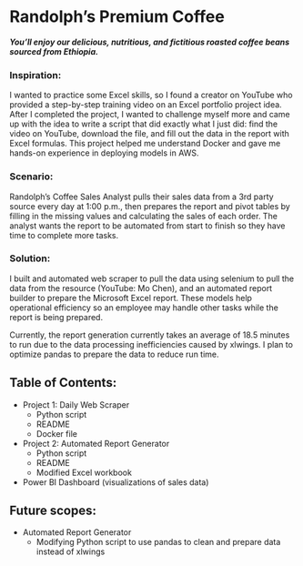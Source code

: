 # Randolph’s Premium Coffee 
***You’ll enjoy our delicious, nutritious, and fictitious roasted coffee beans sourced from Ethiopia.***



### Inspiration:

I wanted to practice some Excel skills, so I found a creator on YouTube who provided a step-by-step training video on an Excel portfolio project idea. After I completed the project, I wanted to challenge myself more and came up with the idea to write a script that did exactly what I just did: find the video on YouTube, download the file, and fill out the data in the report with Excel formulas. This project helped me understand Docker and gave me hands-on experience in deploying models in AWS.

### Scenario:

Randolph’s Coffee Sales Analyst pulls their sales data from a 3rd party source every day at 1:00 p.m., then prepares the report and pivot tables by filling in the missing values and calculating the sales of each order. The analyst wants the report to be automated from start to finish so they have time to complete more tasks.

### Solution: 

I built and automated web scraper to pull the data using selenium to pull the data from the resource (YouTube: Mo Chen), and an automated report builder to prepare the Microsoft Excel report. These models help operational efficiency so an employee may handle other tasks while the report is being prepared. 

Currently, the report generation currently takes an average of 18.5 minutes to run due to the data processing inefficiencies caused by xlwings. I plan to optimize pandas to prepare the data to reduce run time.


## Table of Contents:
  - Project 1: Daily Web Scraper
    - Python script
    - README
    - Docker file
  - Project 2: Automated Report Generator
    - Python script
    - README
    - Modified Excel workbook
  - Power BI Dashboard (visualizations of sales data)


## Future scopes:
- Automated Report Generator
    - Modifying Python script to use pandas to clean and prepare data instead of xlwings

